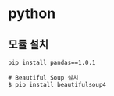 # python

## 모듈 설치

```
pip install pandas==1.0.1

# Beautiful Soup 설치
$ pip install beautifulsoup4
```
